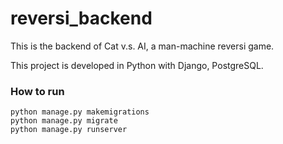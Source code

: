 # reversi_backend

This is the backend of Cat v.s. AI, a man-machine reversi game.

This project is developed in Python with Django, PostgreSQL.

### How to run

```
python manage.py makemigrations
python manage.py migrate
python manage.py runserver
```

